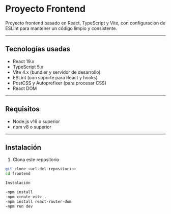 # Proyecto Frontend

Proyecto frontend basado en React, TypeScript y Vite, con configuración de ESLint para mantener un código limpio y consistente.

---

## Tecnologías usadas

- React 19.x
- TypeScript 5.x
- Vite 4.x (bundler y servidor de desarrollo)
- ESLint (con soporte para React y hooks)
- PostCSS y Autoprefixer (para procesar CSS)
- React DOM

---

## Requisitos

- Node.js v16 o superior
- npm v8 o superior

---

## Instalación

1. Clona este repositorio

```bash
git clone <url-del-repositorio>
cd frontend

Instalación

-npm install
-npm create vite .
-npm install react-router-dom
-npm run dev
